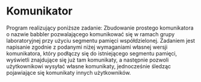 # Komunikator
Program realizujący poniższe zadanie:
Zbudowanie prostego komunikatora o nazwie babbler pozwalającego komunikować się w ramach grupy laboratoryjnej przy użyciu segmentu pamięci współdzielonej. Zadaniem jest napisanie zgodnie z podanymi niżej wymaganiami własnej wersji komunikatora, który podłączy się do istniejącego segmentu pamięci, wyświetli znajdujące się już tam komunikaty, a następnie pozwoli użytkownikowi wysyłać własne komunikaty, jednocześnie śledząc pojawiające się komunikaty innych użytkowników.
